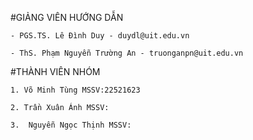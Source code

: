
#GIẢNG VIÊN HƯỚNG DẪN

	- PGS.TS. Lê Đình Duy - duydl@uit.edu.vn
 
 	- ThS. Phạm Nguyễn Trường An - truonganpn@uit.edu.vn
  
#THÀNH VIÊN NHÓM

	1. Võ Minh Tùng MSSV:22521623
 
	2. Trần Xuân Ánh MSSV:
 
	3.  Nguyễn Ngọc Thịnh MSSV:
 
